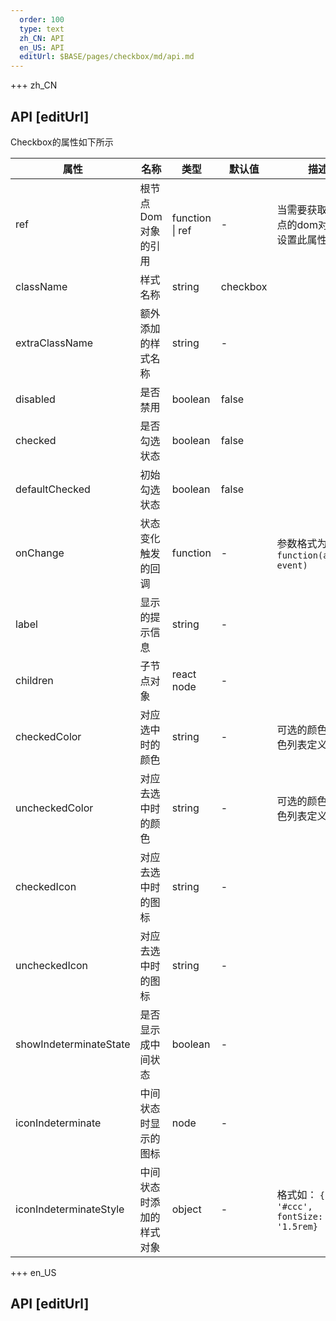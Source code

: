 ```yaml
---   
  order: 100
  type: text
  zh_CN: API
  en_US: API
  editUrl: $BASE/pages/checkbox/md/api.md
---      
```


+++  zh_CN
## API [editUrl]     
Checkbox的属性如下所示    

| 属性 | 名称 | 类型 | 默认值 | 描述 |
| --- | --- | --- | --- | --- |
| ref | 根节点Dom对象的引用 | function \| ref | - | 当需要获取到根节点的dom对象时可设置此属性 |
| className | 样式名称 | string | checkbox |  |
| extraClassName | 额外添加的样式名称 | string | - |  |
| disabled | 是否禁用 | boolean | false |  |
| checked | 是否勾选状态 | boolean | false |  |
| defaultChecked | 初始勾选状态 | boolean | false |  |
| onChange | 状态变化触发的回调 | function | - | 参数格式为： <Code>function(active, event)</Code> |
| label | 显示的提示信息 | string | - |  |
| children | 子节点对象 | react node | - |  |
| checkedColor | 对应选中时的颜色 | string | - | 可选的颜色参见颜色列表定义 |
| uncheckedColor | 对应去选中时的颜色 | string | - | 可选的颜色参见颜色列表定义 |
| checkedIcon | 对应去选中时的图标 | string | - |  |
| uncheckedIcon | 对应去选中时的图标 | string | - |  |
| showIndeterminateState | 是否显示成中间状态 | boolean | - |  |
| iconIndeterminate | 中间状态时显示的图标 | node | - |  |
| iconIndeterminateStyle | 中间状态时添加的样式对象 | object | - | 格式如： <Code>{color: '#ccc', fontSize: '1.5rem}</Code>  |

+++ en_US
## API [editUrl]     

